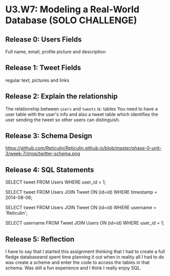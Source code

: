 # U3.W7: Modeling a Real-World Database (SOLO CHALLENGE)

## Release 0: Users Fields
Full name, email, profile picture and description

## Release 1: Tweet Fields
regular text, pictures and links

## Release 2: Explain the relationship
The relationship between `users` and `tweets` is: tables
You need to have a user table with the user's info and also a tweet table which identifies the user sending the tweet so other users can distinguish.

## Release 3: Schema Design
https://github.com/Reticulin/Reticulin.github.io/blob/master/phase-0-unit-3/week-7/imgs/twitter-schema.png

## Release 4: SQL Statements
SELECT tweet FROM Users WHERE user_id = 1;

SELECT tweet FROM Users JOIN Tweet ON (id=id) WHERE timestamp = 2014-08-06;

SELECT tweet FROM Users JOIN Tweet ON (id=id) WHERE username = 'Reticulin';

SELECT username FROM Tweet JOIN Users ON (id=id) WHERE user_id = 1;


## Release 5: Reflection
I have to say that I started this assignment thinking that I had to create a full fledge databaseand spent time planning it out when in reality all I had to do was create a scheme and enter the code to access the tables in that schema. Was still a fun experience and I think I really enjoy SQL. 